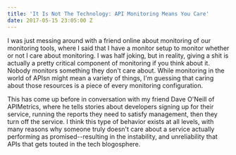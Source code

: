 ```yaml
---
title: 'It Is Not The Technology: API Monitoring Means You Care'
date: 2017-05-15 23:05:00 Z
---
```


I was just messing around with a friend online about monitoring of our monitoring tools, where I said that I have a monitor setup to monitor whether or not I care about monitoring. I was half joking, but in reality, giving a shit is actually a pretty critical component of monitoring if you think about it. Nobody monitors something they don't care about. While monitoring in the world of APIsn might mean a variety of things, I'm guessing that caring about those resources is a piece of every monitoring configuration.

This has come up before in conversation with my friend Dave O'Neill of APIMetrics, where he tells stories about developers signing up for their service, running the reports they need to satisfy management, then they turn off the service. I think this type of behavior exists at all levels, with many reasons why someone truly doesn't care about a service actually performing as promised--resulting in the instability, and unreliability that APIs that gets touted in the tech blogosphere.

